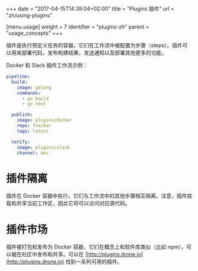 +++
date = "2017-04-15T14:39:04+02:00"
title = "Plugins 插件"
url = "zh/using-plugins"

[menu.usage]
  weight = 7
  identifier = "plugins-zh"
  parent = "usage_concepts"
+++

<!--Plugins are Docker containers that perform pre-defined tasks and are configured as steps in your pipeline. Plugins can be used to deploy code, publish artifacts, send notification, and more.-->

插件是执行预定义任务的容器，它们在工作流中被配置为步骤（steps）。插件可以用来部署代码，发布构建结果，发送通知以及部署其他更多的功能。

<!--Example pipeline using the Docker and Slack plugins:-->

Docker 和 Slack 插件工作流示例：

```yaml
pipeline:
  build:
    image: golang
    commands:
      - go build
      - go test

  publish:
    image: plugins/docker
    repo: foo/bar
    tags: latest

  notify:
    image: plugins/slack
    channel: dev
```

# 插件隔离

<!--Plugins are executed in Docker containers and are isolated from the other steps in your build pipeline. Plugins do share the build workspace, mounted as a volume, and therefore have access to your source tree.-->

插件在 Docker 容器中执行，它们与工作流中的其他步骤相互隔离。注意，插件挂载和共享当前工作区，因此它将可以访问对应源代码。

# 插件市场

<!--Plugins are packaged and distributed as Docker containers. They are conceptually similar to software libraries (think npm) and can be published and shared with the community. You can find a list of available plugins at [http://plugins.drone.io](http://plugins.drone.io).-->

插件被打包和发布为 Docker 容器，它们在概念上和软件库类似（比如 npm），可以被在社区中发布和共享。可以在 [http://plugins.drone.io](http://plugins.drone.io) 找到一系列可用的插件。
